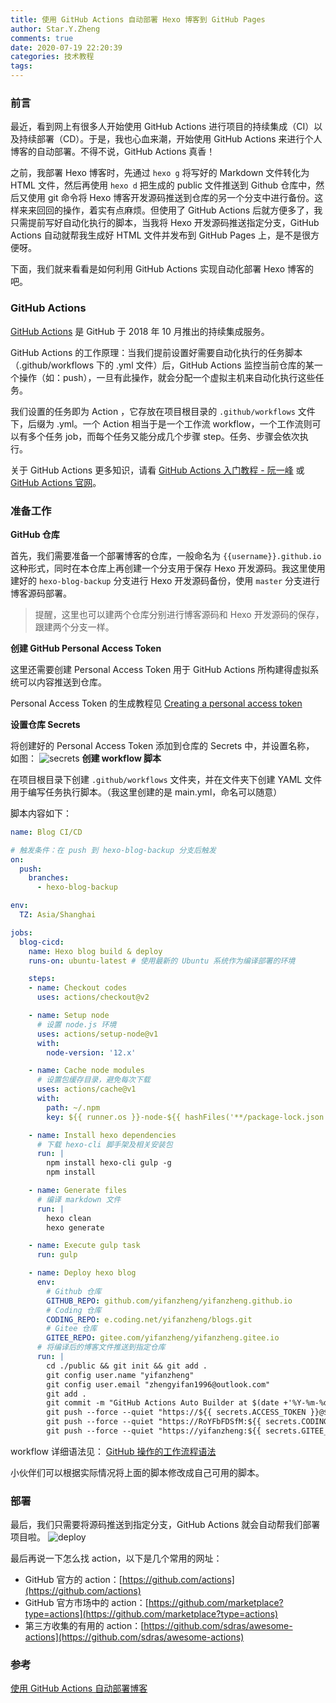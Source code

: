 ```yaml
---
title: 使用 GitHub Actions 自动部署 Hexo 博客到 GitHub Pages
author: Star.Y.Zheng
comments: true
date: 2020-07-19 22:20:39
categories: 技术教程
tags:
---
```


### 前言

最近，看到网上有很多人开始使用 GitHub Actions 进行项目的持续集成（CI）以及持续部署（CD）。于是，我也心血来潮，开始使用 GitHub Actions 来进行个人博客的自动部署。不得不说，GitHub Actions 真香！

<!-- more -->

之前，我部署 Hexo 博客时，先通过 `hexo g` 将写好的 Markdown 文件转化为 HTML 文件，然后再使用 `hexo d` 把生成的 public 文件推送到 Github 仓库中，然后又使用 git 命令将 Hexo 博客开发源码推送到仓库的另一个分支中进行备份。这样来来回回的操作，着实有点麻烦。但使用了 GitHub Actions 后就方便多了，我只需提前写好自动化执行的脚本，当我将 Hexo 开发源码推送指定分支，GitHub Actions 自动就帮我生成好 HTML 文件并发布到 GitHub Pages 上，是不是很方便呀。

下面，我们就来看看是如何利用  GitHub Actions 实现自动化部署 Hexo 博客的吧。

### GitHub Actions 
[GitHub Actions](https://github.com/features/actions) 是 GitHub 于 2018 年 10 月推出的持续集成服务。

GitHub Actions 的工作原理：当我们提前设置好需要自动化执行的任务脚本（.github/workflows 下的 .yml 文件）后，GitHub Actions 监控当前仓库的某一个操作（如：push），一旦有此操作，就会分配一个虚拟主机来自动化执行这些任务。

我们设置的任务即为 Action ，它存放在项目根目录的 `.github/workflows` 文件下，后缀为 .yml。一个 Action 相当于是一个工作流 workflow，一个工作流则可以有多个任务 job，而每个任务又能分成几个步骤 step。任务、步骤会依次执行。

关于 GitHub Actions 更多知识，请看 [GitHub Actions 入门教程 - 阮一峰](http://www.ruanyifeng.com/blog/2019/09/getting-started-with-github-actions.html) 或 [GitHub Actions 官网](https://github.com/features/actions)。

### 准备工作
**GitHub 仓库**

首先，我们需要准备一个部署博客的仓库，一般命名为 `{{username}}.github.io` 这种形式，同时在本仓库上再创建一个分支用于保存 Hexo 开发源码。我这里使用建好的 `hexo-blog-backup` 分支进行 Hexo 开发源码备份，使用 `master` 分支进行博客源码部署。

> 提醒，这里也可以建两个仓库分别进行博客源码和 Hexo 开发源码的保存，跟建两个分支一样。

**创建 GitHub Personal Access Token**

这里还需要创建 Personal Access Token  用于 GitHub Actions 所构建得虚拟系统可以内容推送到仓库。

Personal Access Token 的生成教程见 [Creating a personal access token](https://docs.github.com/cn/github/authenticating-to-github/creating-a-personal-access-token)

**设置仓库 Secrets**

将创建好的 Personal Access Token 添加到仓库的 Secrets 中，并设置名称， 如图：
![secrets](https://img-blog.csdnimg.cn/20200719212408637.png?x-oss-process=image/watermark,type_ZmFuZ3poZW5naGVpdGk,shadow_10,text_aHR0cHM6Ly9ibG9nLmNzZG4ubmV0L29zY2hpbmFfNDE3OTA5MDU=,size_16,color_FFFFFF,t_70)
**创建 workflow 脚本**

在项目根目录下创建 `.github/workflows` 文件夹，并在文件夹下创建 YAML 文件用于编写任务执行脚本。（我这里创建的是 main.yml，命名可以随意）

脚本内容如下：
```yml
name: Blog CI/CD

# 触发条件：在 push 到 hexo-blog-backup 分支后触发
on:
  push:
    branches: 
      - hexo-blog-backup

env:
  TZ: Asia/Shanghai

jobs:
  blog-cicd:
    name: Hexo blog build & deploy
    runs-on: ubuntu-latest # 使用最新的 Ubuntu 系统作为编译部署的环境

    steps:
    - name: Checkout codes
      uses: actions/checkout@v2

    - name: Setup node
      # 设置 node.js 环境
      uses: actions/setup-node@v1
      with:
        node-version: '12.x'

    - name: Cache node modules
      # 设置包缓存目录，避免每次下载
      uses: actions/cache@v1
      with:
        path: ~/.npm
        key: ${{ runner.os }}-node-${{ hashFiles('**/package-lock.json') }}

    - name: Install hexo dependencies
      # 下载 hexo-cli 脚手架及相关安装包
      run: |
        npm install hexo-cli gulp -g
        npm install

    - name: Generate files
      # 编译 markdown 文件
      run: |
        hexo clean
        hexo generate

    - name: Execute gulp task
      run: gulp

    - name: Deploy hexo blog
      env: 
        # Github 仓库
        GITHUB_REPO: github.com/yifanzheng/yifanzheng.github.io
        # Coding 仓库
        CODING_REPO: e.coding.net/yifanzheng/blogs.git
        # Gitee 仓库
        GITEE_REPO: gitee.com/yifanzheng/yifanzheng.gitee.io
      # 将编译后的博客文件推送到指定仓库
      run: |
        cd ./public && git init && git add .
        git config user.name "yifanzheng"
        git config user.email "zhengyifan1996@outlook.com"
        git add .
        git commit -m "GitHub Actions Auto Builder at $(date +'%Y-%m-%d %H:%M:%S')"
        git push --force --quiet "https://${{ secrets.ACCESS_TOKEN }}@$GITHUB_REPO" master:master
        git push --force --quiet "https://RoYFbFDSfM:${{ secrets.CODING_TOKEN }}@$CODING_REPO" master:master
        git push --force --quiet "https://yifanzheng:${{ secrets.GITEE_ACCESS_TOKEN }}@$GITEE_REPO" master:master
```
workflow 详细语法见： [GitHub 操作的工作流程语法](https://docs.github.com/cn/actions/reference/workflow-syntax-for-github-actions)

小伙伴们可以根据实际情况将上面的脚本修改成自己可用的脚本。

### 部署

最后，我们只需要将源码推送到指定分支，GitHub Actions 就会自动帮我们部署项目啦。
![deploy](https://img-blog.csdnimg.cn/20200719221322516.png?x-oss-process=image/watermark,type_ZmFuZ3poZW5naGVpdGk,shadow_10,text_aHR0cHM6Ly9ibG9nLmNzZG4ubmV0L29zY2hpbmFfNDE3OTA5MDU=,size_16,color_FFFFFF,t_70)

最后再说一下怎么找 action，以下是几个常用的网址：

- GitHub 官方的 action：[https://github.com/actions](https://github.com/actions)
- GitHub 官方市场中的 action：[https://github.com/marketplace?type=actions](https://github.com/marketplace?type=actions)
- 第三方收集的有用的 action：[https://github.com/sdras/awesome-actions](https://github.com/sdras/awesome-actions)

### 参考

[使用 GitHub Actions 自动部署博客](https://vuepress-theme-reco.recoluan.com/views/other/github-actions.html#%E8%AE%BE%E7%BD%AE-secrets)